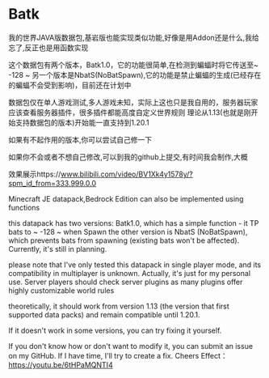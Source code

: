# Batk
我的世界JAVA版数据包,基岩版也能实现类似功能,好像是用Addon还是什么,我给忘了,反正也是用函数实现

这个数据包有两个版本，Batk1.0，它的功能很简单,在检测到蝙蝠时将它传送至~ -128 ~
另一个版本是NbatS(NoBatSpawn),它的功能是禁止蝙蝠的生成(已经存在的蝙蝠不会受到影响)，目前还在计划中

数据包仅在单人游戏测试,多人游戏未知，实际上这也只是我自用的，服务器玩家应该查看服务器插件，很多插件都能高度自定义世界规则
理论从1.13(也就是刚开始支持数据包的版本)开始能一直支持到1.20.1

如果有不起作用的版本,你可以尝试自己修一下

如果你不会或者不想自己修改,可以到我的github上提交,有时间我会制作,大概

效果展示https://www.bilibili.com/video/BV1Xk4y1578y/?spm_id_from=333.999.0.0

Minecraft JE datapack,Bedrock Edition can also be implemented using functions

this datapack has two versions: Batk1.0, which has a simple function - it TP bats to ~ -128 ~ when Spawn
the other version is NbatS (NoBatSpawn), which prevents bats from spawning (existing bats won't be affected). Currently, it's still in planning.

please note that I've only tested this datapack in single player mode, and its compatibility in multiplayer is unknown. Actually, it's just for my personal use. Server players should check server plugins as many plugins offer highly customizable world rules

theoretically, it should work from version 1.13 (the version that first supported data packs) and remain compatible until 1.20.1.

If it doesn't work in some versions, you can try fixing it yourself.

If you don't know how or don't want to modify it, you can submit an issue on my GitHub. If I have time, I'll try to create a fix. Cheers
Effect：https://youtu.be/6tHPaMQNTI4
